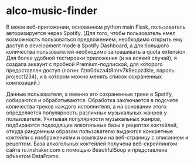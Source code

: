 # alco-music-finder

В моем веб-приложении, основанном python main Flask, пользователь авторизируется через Spotify. (Для того, чтобы пользователь имел возможность пользоваться предложением, необходимо открыть ему доступ в development mode в Spotify Dashboard, а для большого количества пользователей необходимо запрашивать a quota extension. Для более удобной тестировки приложения (и на всякий случай), я создала аккаунт с пробной Premium-подпиской, для которого предоставлен доступ (логин: fzm0dxza4t8mrv7k9ecpzdkle, пароль: project1234), и в котором можно менять список сохраненных композиций.)

Данные пользователя, а именно его сохраненные треки в Spotify, собираются и обрабатываются. Обработка заключается в подсчете количества треков каждого исполнителя, а на основании этого определяется популярность различных музыкальных жанров у пользователя. Учитывая популярности музыкальных жанров, подбираются подходящие алкогольные базы в рецептах коктейлей, откуда рандомным образом пользователю выдаются конкретные коктейли с изображениями и ссылками на веб-страницу с описанием и рецептом. База алкогольных коктейлей получена веб-скрейпингом сайта ru.inshaker.com с помощью BeautifulSoup и представлена объектом DataFrame.
